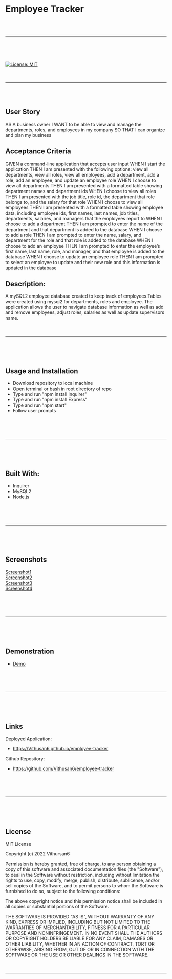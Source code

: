 
# Employee Tracker
<br>
<br>

---
<br>
<br>
<br>

[![License: MIT](https://img.shields.io/badge/License-MIT-yellow.svg)](https://opensource.org/licenses/MIT)
<br>
<br>
<br>

---
<br>
<br>

## User Story

AS A business owner
I WANT to be able to view and manage the departments, roles, and employees in my company
SO THAT I can organize and plan my business

## Acceptance Criteria
GIVEN a command-line application that accepts user input
WHEN I start the application
THEN I am presented with the following options: view all departments, view all roles, view all employees, add a department, add a role, add an employee, and update an employee role
WHEN I choose to view all departments
THEN I am presented with a formatted table showing department names and department ids
WHEN I choose to view all roles
THEN I am presented with the job title, role id, the department that role belongs to, and the salary for that role
WHEN I choose to view all employees
THEN I am presented with a formatted table showing employee data, including employee ids, first names, last names, job titles, departments, salaries, and managers that the employees report to
WHEN I choose to add a department
THEN I am prompted to enter the name of the department and that department is added to the database
WHEN I choose to add a role
THEN I am prompted to enter the name, salary, and department for the role and that role is added to the database
WHEN I choose to add an employee
THEN I am prompted to enter the employee’s first name, last name, role, and manager, and that employee is added to the database
WHEN I choose to update an employee role
THEN I am prompted to select an employee to update and their new role and this information is updated in the database

## Description:
A mySQL2 employee database created to keep track of employees.Tables were created using mysql2 for departments, roles and employee. The application allows the user to navigate database information as well as add and remove employees, adjust roles, salaries as well as update supervisors name. 
<br>
<br>
<br>

---
<br>
<br>
<br>

## Usage and Installation

- Download repository to local machine
- Open terminal or bash in root directory of repo
- Type and run "npm install Inquirer"
- Type and run "npm install Express"
- Type and run "npm start"
- Follow user prompts
<br>
<br>
<br>

---

<br>
<br>
<br>

## Built With:

- Inquirer
- MySQL2
- Node.js
<br>
<br>
<br>

---
<br>
<br>
<br>

## Screenshots

[Screenshot1](./content/images/pic1.png)
<br>
[Screenshot2](./content/images/pic2.png)
<br>
[Screenshot3](./content/images/pic3.png)
<br>
[Screenshot4](./content/images/pic4.png)
<br>

<br>
<br>
<br>

---
<br>
<br>
<br>

## Demonstration

- [Demo](https://youtu.be/FJDMogc28NQ)

<br>
<br>
<br>

---
<br>
<br>
<br>

## Links

Deployed Application:

 - https://Vithusan6.github.io/employee-tracker

Github Repository:

 - https://github.com/Vithusan6/employee-tracker
<br>
<br>
<br>

---
<br>
<br>
<br>

## License

MIT License

Copyright (c) 2022 Vithursan6

Permission is hereby granted, free of charge, to any person obtaining a copy
of this software and associated documentation files (the "Software"), to deal
in the Software without restriction, including without limitation the rights
to use, copy, modify, merge, publish, distribute, sublicense, and/or sell
copies of the Software, and to permit persons to whom the Software is
furnished to do so, subject to the following conditions:

The above copyright notice and this permission notice shall be included in all
copies or substantial portions of the Software.

THE SOFTWARE IS PROVIDED "AS IS", WITHOUT WARRANTY OF ANY KIND, EXPRESS OR
IMPLIED, INCLUDING BUT NOT LIMITED TO THE WARRANTIES OF MERCHANTABILITY,
FITNESS FOR A PARTICULAR PURPOSE AND NONINFRINGEMENT. IN NO EVENT SHALL THE
AUTHORS OR COPYRIGHT HOLDERS BE LIABLE FOR ANY CLAIM, DAMAGES OR OTHER
LIABILITY, WHETHER IN AN ACTION OF CONTRACT, TORT OR OTHERWISE, ARISING FROM,
OUT OF OR IN CONNECTION WITH THE SOFTWARE OR THE USE OR OTHER DEALINGS IN THE
SOFTWARE.
<br>
<br>
<br>

---

